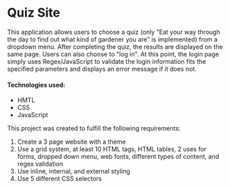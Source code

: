 # Quiz Site

This application allows users to choose a quiz (only "Eat your way through the day to find out what kind of gardener you are" is implemented) from a dropdown menu. After completing the quiz, the results are displayed on the same page. Users can also choose to "log in". At this point, the login page simply uses Regex/JavaScript to validate the login information fits the specified parameters and displays an error message if it does not.

#### Technologies used:
* HMTL
* CSS
* JavaScript

This project was created to fulfill the following requirements:
1. Create a 3 page website with a theme
2. Use a grid system, at least 10 HTML tags, HTML tables, 2 uses for forms, dropped down menu, web fonts, different types of content, and regex validation
3. Use inline, internal, and external styling
4. Use 5 different CSS selectors